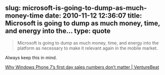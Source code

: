 slug: microsoft-is-going-to-dump-as-much-money-time
date: 2010-11-12 12:36:07
title: Microsoft is going to dump as much money, time, and energy into the...
type: quote
---

> Microsoft is going to dump as much money, time, and energy into the platform as necessary to make it relevant again in the mobile market.

Always keep this in mind.

 [Why Windows Phone 7’s first day sales numbers don’t matter | VentureBeat](http://venturebeat.com/2010/11/09/why-windows-phone-7s-first-day-sales-numbers-dont-matter/)
